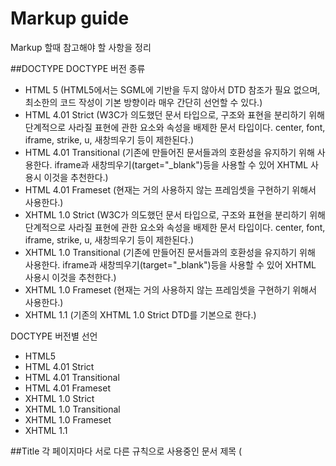 # Markup guide
Markup 할때 참고해야 할 사항을 정리

##DOCTYPE
DOCTYPE 버전 종류
- HTML 5 (HTML5에서는 SGML에 기반을 두지 않아서 DTD 참조가 필요 없으며, 최소한의 코드 작성이 기본 방향이라 매우 간단히 선언할 수 있다.)
- HTML 4.01 Strict (W3C가 의도했던 문서 타입으로, 구조와 표현을 분리하기 위해 단계적으로 사라질 표현에 관한 요소와 속성을 배제한 문서 타입이다. center, font, iframe, strike, u, 새창띄우기 등이 제한된다.)
- HTML 4.01 Transitional (기존에 만들어진 문서들과의 호환성을 유지하기 위해 사용한다. iframe과 새창띄우기(target="_blank")등을 사용할 수 있어 XHTML 사용시 이것을 추천한다.)
- HTML 4.01 Frameset (현재는 거의 사용하지 않는 프레임셋을 구현하기 위해서 사용한다.)
- XHTML 1.0 Strict (W3C가 의도했던 문서 타입으로, 구조와 표현을 분리하기 위해 단계적으로 사라질 표현에 관한 요소와 속성을 배제한 문서 타입이다. center, font, iframe, strike, u, 새창띄우기 등이 제한된다.)
- XHTML 1.0 Transitional (기존에 만들어진 문서들과의 호환성을 유지하기 위해 사용한다. iframe과 새창띄우기(target="_blank")등을 사용할 수 있어 XHTML 사용시 이것을 추천한다.)
- XHTML 1.0 Frameset (현재는 거의 사용하지 않는 프레임셋을 구현하기 위해서 사용한다.)
- XHTML 1.1 (기존의 XHTML 1.0 Strict DTD를 기본으로 한다.)

DOCTYPE 버전별 선언
- HTML5 <!DOCTYPE html>
- HTML 4.01 Strict <!DOCTYPE html PUBLIC "-//W3C//DTD HTML 4.01//EN" "http://www.w3.org/TR/html4/strict.dtd">
- HTML 4.01 Transitional <!DOCTYPE html PUBLIC "-//W3C//DTD HTML 4.01 Transitional//EN" "http://www.w3.org/TR/html4/loose.dtd">
- HTML 4.01 Frameset <!DOCTYPE html PUBLIC "-//W3C//DTD HTML 4.01 Frameset//EN" "http://www.w3.org/TR/html4/frameset.dtd">
- XHTML 1.0 Strict <!DOCTYPE html PUBLIC "-//W3C//DTD XHTML 1.0 Strict//EN" "http://www.w3.org/TR/xhtml1-strict.dtd">
- XHTML 1.0 Transitional <!DOCTYPE html PUBLIC "-//W3C//DTD XHTML 1.0 Transitional//EN" "http://www.w3.org/TR/xhtml1-transitional.dtd">
- XHTML 1.0 Frameset <!DOCTYPE html PUBLIC "-//W3C//DTD XHTML 1.0 Frameset//EN" "http://www.w3.org/TR/xhtml1-frameset.dtd">
- XHTML 1.1 <!DOCTYPE html PUBLIC "-//W3C//DTD XHTML 1.1//EN" "http://www.w3.org/TR/xhtml11/DTD/xhtml11.dtd">

##Title
각 페이지마다 서로 다른 규칙으로 사용중인 문서 제목 (<title> 태그) 규칙을 일원화함으로써, 서비스 통일성을 높이고 사내 검색 엔진에 대한 최적화를 꾀한다. 또한 문서 제목에 컨텐츠 제목을 포함시킴으로써, 외부 검색서비스에서 해당 컨텐츠의 노출이 더 잘될 수 있도록 한다.
기본 규칙 : 컨텐츠 제목 - 하위 섹션명 | 서비스명

##Meta
meta 태그는 메타태그는 웹 서버와 웹 브라우저간에 상호 교환되는 정보를 정의하는데 사용한다.

meta 태그의 속성
- http-equiv="항목명" (웹 브라우저가 서버에 명령을 내리는 속성으로 name 속성을 대신하여 사용될 수 있으며, HTML 문서가 응답 헤더와 함께 웹 서버로부터 웹 브라우저에 전송되었을 때에만 의미를 갖음.)
- content="정보값" (meta 정보의 내용을 지정한다.)
- name="정보 이름" (몇 개의 meta 정보의 이름을 정할 수 있으며 지정하지 않으면 http-equiv 와 같은 기능을 한다.)

meta 태그의 종류
- <meta name="Keywords" content="" /> (검색 엔진에 의해 검색되는 단어를 지정한다.)
- <meta name="Description" content="" /> (검색 결과에 표시되는 문자를 지정한다.)
- <meta name="Robots" content="" /> (검색 로봇을 제어한다.)
- <meta name="Date" content="" /> (날짜나 제작일을 지정한다.)
- <meta http-equiv="Content-Type" content="" /> (문자 코드의 종류를 설정한다.)
- <meta http-equiv="Content-Script-Type" content="" />, <meta http-equiv="Content-Style-Type" content="" /> (웹 페이지에 쓰인 언어를 지정한다.)
- <meta http-equiv="X-UA-Compatible" content="" /> (브라우저 호환성을 지정한다.)
- <meta http-equiv="Subject" content="" /> (홈페이지 주제를 지정한다.)
- <meta http-equiv="Title" content="" /> (제목을 지정한다.)
- <meta http-equiv="Author" content="" /> (제작자명을 지정한다.)
- <meta http-equiv="Publisher" content="" /> (제작사를 지정한다.)
- <meta http-equiv="Other Agent" content="" /> (웹 책임자를 지정한다.)
- <meta http-equiv="Generator" content="" /> (제작 도구를 지정한다.)
- <meta http-equiv="Reply-To" content="" />, <meta http-equiv="Email" content="naver@naver.com" /> (메일 주소를 지정한다.)
- <meta http-equiv="Filename" content="" /> (파일 이름을 지정한다.)
- <meta http-equiv="Location" content="" /> (위치를 지정한다.)
- <meta http-equiv="Distribution" content="" /> (배포자를 지정한다.)
- <meta http-equiv="Copyright" content="" /> (저작권을 지정한다.)
- <meta http-equiv="Build" content="" /> (제작 년,월,일을 지정한다.)
- <meta http-equiv="Last-Modified" content="" /> (최종 수정일을 정의한다.)
- <meta http-equiv="imagetoolbar" content="" /> (그림 위에 마우스 오버시 이미지 관련 툴바의 사용여부를 결정한다.)
- <meta http-equiv="Cache-Control" content="" />, <meta http-equiv="Pragma" content="" /> (캐쉬가 되지 않도록 하기 위해 정의한다.)
- <meta http-equiv="Expires" content="" /> (캐쉬 만료일을 정의한다.)
- <meta http-equiv="Refresh" content="" /> (페이지 새로고침이나 페이지 이동을 설정한다.)
- <meta http-equiv="Page-Enter" content="" /> (페이지 들어갈 때 장면 전환 효과를 줄 수 있다.)